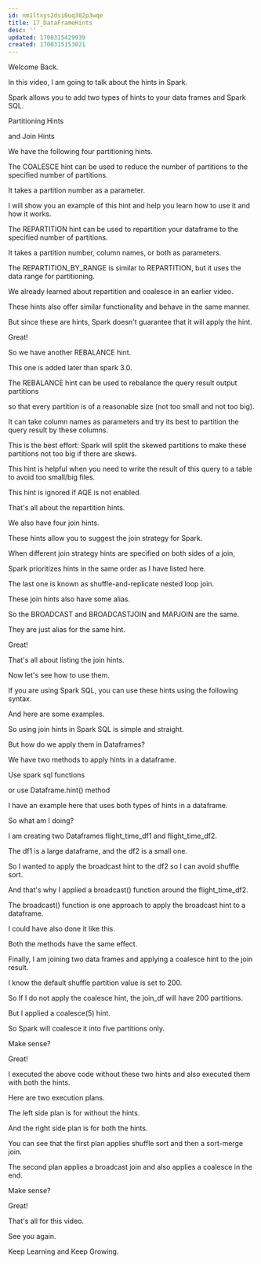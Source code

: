 ```yaml
---
id: nm1ltxys2dsi0uq302p3wqe
title: 17_DataFrameHints
desc: ''
updated: 1700315429939
created: 1700315153021
---
```

Welcome Back.

In this video, I am going to talk about the hints in Spark.

Spark allows you to add two types of hints to your data frames and Spark SQL.

Partitioning Hints

and Join Hints

We have the following four partitioning hints.

The COALESCE hint can be used to reduce the number of partitions to the specified number of partitions.

It takes a partition number as a parameter.

I will show you an example of this hint and help you learn how to use it and how it works.

The REPARTITION hint can be used to repartition your dataframe to the specified number of partitions.

It takes a partition number, column names, or both as parameters.

The REPARTITION_BY_RANGE is similar to REPARTITION, but it uses the data range for partitioning.

We already learned about repartition and coalesce in an earlier video.

These hints also offer similar functionality and behave in the same manner.

But since these are hints, Spark doesn't guarantee that it will apply the hint.

Great!

So we have another REBALANCE hint.

This one is added later than spark 3.0.

The REBALANCE hint can be used to rebalance the query result output partitions

so that every partition is of a reasonable size (not too small and not too big).

It can take column names as parameters and try its best to partition the query result by these columns.

This is the best effort: Spark will split the skewed partitions to make these partitions not too big if there are skews.

This hint is helpful when you need to write the result of this query to a table to avoid too small/big files.

This hint is ignored if AQE is not enabled.

That's all about the repartition hints.

We also have four join hints.

These hints allow you to suggest the join strategy for Spark.

When different join strategy hints are specified on both sides of a join,

Spark prioritizes hints in the same order as I have listed here.

The last one is known as shuffle-and-replicate nested loop join.

These join hints also have some alias.

So the BROADCAST and BROADCASTJOIN and MAPJOIN are the same.

They are just alias for the same hint.

Great!

That's all about listing the join hints.

Now let's see how to use them.

If you are using Spark SQL, you can use these hints using the following syntax.

And here are some examples.

So using join hints in Spark SQL is simple and straight.

But how do we apply them in Dataframes?

We have two methods to apply hints in a dataframe.

Use spark sql functions

or use Dataframe.hint() method

I have an example here that uses both types of hints in a dataframe.

So what am I doing?

I am creating two Dataframes flight_time_df1 and flight_time_df2.

The df1 is a large dataframe, and the df2 is a small one.

So I wanted to apply the broadcast hint to the df2 so I can avoid shuffle sort.

And that's why I applied a broadcast() function around the flight_time_df2.

The broadcast() function is one approach to apply the broadcast hint to a dataframe.

I could have also done it like this.

Both the methods have the same effect.

Finally, I am joining two data frames and applying a coalesce hint to the join result.

I know the default shuffle partition value is set to 200.

So If I do not apply the coalesce hint, the join_df will have 200 partitions.

But I applied a coalesce(5) hint.

So Spark will coalesce it into five partitions only.

Make sense?

Great!

I executed the above code without these two hints and also executed them with both the hints.

Here are two execution plans.

The left side plan is for without the hints.

And the right side plan is for both the hints.

You can see that the first plan applies shuffle sort and then a sort-merge join.

The second plan applies a broadcast join and also applies a coalesce in the end.

Make sense?

Great!

That's all for this video.

See you again.

Keep Learning and Keep Growing.